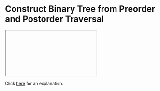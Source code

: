 # Construct Binary Tree from Preorder and Postorder Traversal 

<iframe></iframe>

Click [here](Explanation.md) for an explanation.

